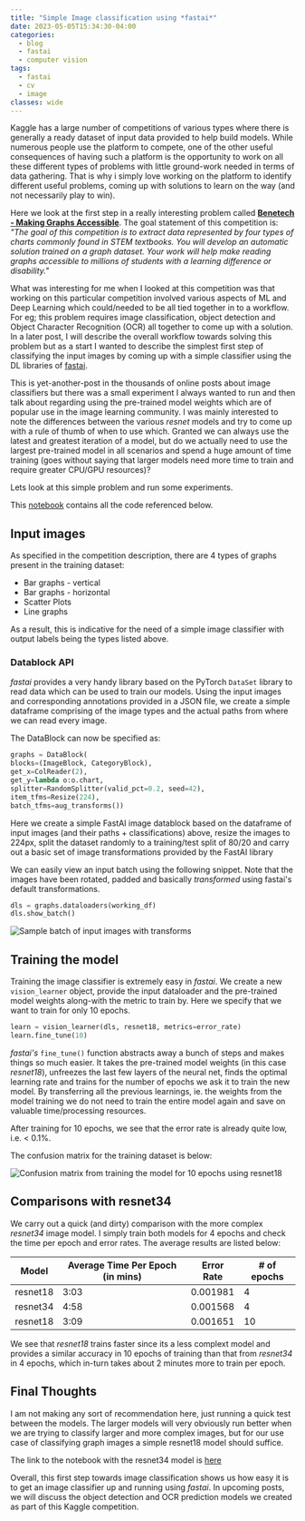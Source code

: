 ```yaml
---
title: "Simple Image classification using *fastai*"
date: 2023-05-05T15:34:30-04:00
categories:
  - blog
  - fastai
  - computer vision
tags:
  - fastai
  - cv
  - image
classes: wide
---
```


Kaggle has a large number of competitions of various types where there is generally a ready dataset of input data provided to help build models. While numerous people use the platform to compete, one of the other useful consequences of having such a platform is the opportunity to work on all these different types of problems with little ground-work needed in terms of data gathering. That is why i simply love working on the platform to identify different useful problems, coming up with solutions to learn on the way (and not necessarily play to win).

Here we look at the first step in a really interesting problem called [**Benetech - Making Graphs Accessible**](https://www.kaggle.com/competitions/benetech-making-graphs-accessible/overview). The goal statement of this competition is: *"The goal of this competition is to extract data represented by four types of charts commonly found in STEM textbooks. You will develop an automatic solution trained on a graph dataset. Your work will help make reading graphs accessible to millions of students with a learning difference or disability."*

What was interesting for me when I looked at this competition was that working on this particular competition involved various aspects of ML and Deep Learning which could/needed to be all tied together in to a workflow. For eg; this problem requires image classification, object detection and Object Character Recognition (OCR) all together to come up with a solution. In a later post, I will describe the overall workflow towards solving this problem but as a start I wanted to describe the simplest first step of classifying the input images by coming up with a simple classifier using the DL libraries of [fastai](https://course.fast.ai/).

This is yet-another-post in the thousands of online posts about image classifiers but there was a small experiment I always wanted to run and then talk about regarding using the pre-trained model weights which are of popular use in the image learning community. I was mainly interested to note the differences between the various *resnet* models and try to come up with a rule of thumb of when to use which. Granted we can always use the latest and greatest iteration of a model, but do we actually need to use the largest pre-trained model in all scenarios and spend a huge amount of time training (goes without saying that larger models need more time to train and require greater CPU/GPU resources)?

Lets look at this simple problem and run some experiments. 

This [notebook](https://github.com/irocknrule/kaggle/blob/main/Bentech-Graphs/classify_images_resnet18_10epochs.ipynb) contains all the code referenced below.

## Input images

As specified in the competition description, there are 4 types of graphs present in the training dataset:
- Bar graphs - vertical
- Bar graphs - horizontal
- Scatter Plots
- Line graphs

As a result, this is indicative for the need of a simple image classifier with output labels being the types listed above. 

### Datablock API
*fastai* provides a very handy library based on the PyTorch ```DataSet``` library to read data which can be used to train our models. Using the input images and corresponding annotations provided in a JSON file, we create a simple dataframe comprising of the image types and the actual paths from where we can read every image.

The DataBlock can now be specified as:

```python
graphs = DataBlock(
blocks=(ImageBlock, CategoryBlock),
get_x=ColReader(2),
get_y=lambda o:o.chart,
splitter=RandomSplitter(valid_pct=0.2, seed=42),
item_tfms=Resize(224),
batch_tfms=aug_transforms())

```

Here we create a simple FastAI image datablock based on the dataframe of input images (and their paths + classifications) above, resize the images to 224px, split the dataset randomly to a training/test split of 80/20 and carry out a basic set of image transformations provided by the FastAI library

We can easily view an input batch using the following snippet. Note that the images have been rotated, padded and basically *transformed* using fastai's default transformations.

```python
dls = graphs.dataloaders(working_df)
dls.show_batch()
```
![](/images/show_batch_input.png "Sample batch of input images with transforms")

## Training the model
Training the image classifier is extremely easy in *fastai*. We create a new ```vision_learner``` object, provide the input dataloader and the pre-trained model weights along-with the metric to train  by. Here we specify that we want to train for only 10 epochs. 

```python
learn = vision_learner(dls, resnet18, metrics=error_rate)
learn.fine_tune(10)
```

*fastai's* `fine_tune()` function abstracts away a bunch of steps and makes things so much easier. It takes the pre-trained model weights (in this case *resnet18*), unfreezes the last few layers of the neural net, finds the optimal learning rate and trains for the number of epochs we ask it to train the new model. By transferring all the previous learnings, ie. the weights from the model training we do not need to train the entire model again and save on valuable time/processing resources. 

After training for 10 epochs, we see that the error rate is already quite low, i.e. < 0.1%.

The confusion matrix for the training dataset is below:

![](/images/resnet18_confusion-matrix.png "Confusion matrix from training the model for 10 epochs using resnet18")

## Comparisons with resnet34

We carry out a quick (and dirty) comparison with the more complex *resnet34* image model. I simply train both models for 4 epochs and check the time per epoch and error rates. The average results are listed below:

| Model    | Average Time Per Epoch (in mins) | Error Rate | # of epochs |
|----------|----------------------------------|------------|-------------|
| resnet18 | 3:03                             | 0.001981   | 4           |
| resnet34 | 4:58                             | 0.001568   | 4           |
| resnet18 | 3:09                             | 0.001651   | 10          |

We see that *resnet18* trains faster since its a less complext model and provides a similar accuracy in 10 epochs of training than that from *resnet34* in 4 epochs, which in-turn takes about 2 minutes more to train per epoch.


## Final Thoughts

I am not making any sort of recommendation here, just running a quick test between the models. The larger models will very obviously run better when we are trying to classify larger and more complex images, but for our use case of classifying graph images a simple resnet18 model should suffice. 

The link to the notebook with the resnet34 model is [here](https://github.com/irocknrule/kaggle/blob/main/Bentech-Graphs/classify_images_resnet34.ipynb)

Overall, this first step towards image classification shows us how easy it is to get an image classifier up and running using *fastai*. In upcoming posts, we will discuss the object detection and OCR prediction models we created as part of this Kaggle competition.
